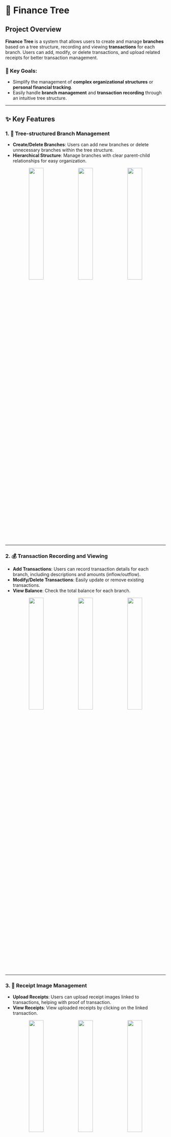 # 🌳 **Finance Tree**

## Project Overview

**Finance Tree** is a system that allows users to create and manage **branches** based on a tree structure, recording and viewing **transactions** for each branch. Users can add, modify, or delete transactions, and upload related receipts for better transaction management.

### 🎯 Key Goals:

- Simplify the management of **complex organizational structures** or **personal financial tracking**.
- Easily handle **branch management** and **transaction recording** through an intuitive tree structure.

---

## ✨ Key Features

### 1. 🌿 **Tree-structured Branch Management**

- **Create/Delete Branches**: Users can add new branches or delete unnecessary branches within the tree structure.
- **Hierarchical Structure**: Manage branches with clear parent-child relationships for easy organization.

<p align="center">
  <img src="public/tree1.png" width="30%" />
  <img src="public/tree2.png" width="30%" />
  <img src="public/tree3.png" width="30%" />
</p>

---
### 2. 💰 **Transaction Recording and Viewing**

- **Add Transactions**: Users can record transaction details for each branch, including descriptions and amounts (inflow/outflow).
- **Modify/Delete Transactions**: Easily update or remove existing transactions.
- **View Balance**: Check the total balance for each branch.

<p align="center">
  <img src="public/transaction0.png" width="30%" />
  <img src="public/transaction1.png" width="30%" />
  <img src="public/transaction2.png" width="30%" />
</p>

---

### 3. 🧾 **Receipt Image Management**

- **Upload Receipts**: Users can upload receipt images linked to transactions, helping with proof of transaction.
- **View Receipts**: View uploaded receipts by clicking on the linked transaction.

<p align="center">
  <img src="public/receipt1.png" width="30%" />
  <img src="public/receipt2.png" width="30%" />
  <img src="public/receipt3.png" width="30%" />
</p>

---

### 4. 🔐 **User Authentication and Management**

- **Sign Up/Login**: Users can create an account using an email and password, and log in securely.
- **Password Reset**: Users can reset their password via email if forgotten.

<p align="center">
  <img src="public/auth1.png" width="30%" />
  <img src="public/auth2.png" width="30%" />
  <img src="public/auth3.png" width="30%" />
</p>

---

### 5. 📊 **Report Generation**

- **Generate Reports**: Users can generate financial reports based on transactions from specific branches or time periods.
- **Report Customization**: Customize the report by selecting branches or time ranges.
- **Download or View Reports**: Reports can be viewed directly or downloaded for external use (e.g., CSV or PDF).

<p align="center">
  <img src="public/report0.png" width="30%" />
  <img src="public/report1.png" width="30%" />
  <img src="public/report2.png" width="30%" />
</p>

---

## 🛠️ Tech Stack

- **Frontend**: Next.js (React-based)
- **Backend**: REST API (FastAPI or similar)
- **Database**: PostgreSQL (or other relational databases)
- **Authentication**: JWT token-based authentication
- **File Upload**: FormData is used to handle receipt image uploads

---

## 🚀 Installation and Setup

### 1. Clone the repository and set it up

```bash
git clone <https://github.com/username/repository-name.git>
cd repository-name

```

### 2. Set environment variables

Create a `.env.local` file in the root directory and add the following environment variable:

```
NEXT_PUBLIC_BASIC_URL=https://your-backend-api-url.com

```

### 3. Install dependencies

```bash
npm install

```

### 4. Run the development server

```bash
npm run dev

```

The app will be running at [http://localhost:3000](http://localhost:3000/).

### 5. Run the backend server

Make sure you have a backend server implemented using FastAPI, Express, or another framework to handle API requests.

---

## 🎮 How to Use

### 1. **Sign Up**

- Create an account using your email and password.

### 2. **Login**

- After logging in, you can manage branches and transactions.

### 3. **Add Branch**

- Add or delete branches within the tree structure.

### 4. **Manage Transactions**

- Add transactions to a branch and upload related receipts for tracking.

### 5. **Reset Password**

- Use the password reset feature to receive a reset link via email.

---

## 📂 Project Structure

```
/src
├── /app
│   ├── /components         # Common components
│   ├── /libs               # API call-related modules
│   ├── /pages              # Page components
├── /public                 # Static files (images, etc.)
├── /styles                 # Global styles

```

---

## 🤝 Contributing

1. Fork this repository.
2. Create a new branch (`git checkout -b feature-branch-name`).
3. Commit your changes (`git commit -m 'Add some feature'`).
4. Push to the branch (`git push origin feature-branch-name`).
5. Open a pull request.